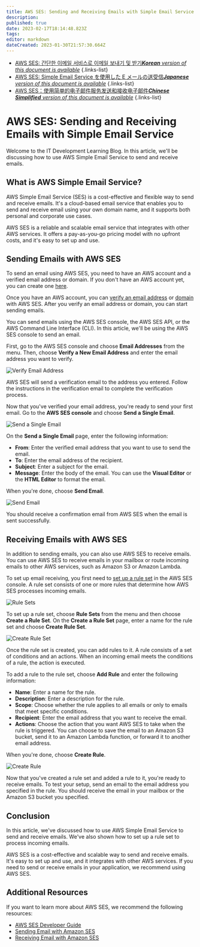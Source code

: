 ```yaml
---
title: AWS SES: Sending and Receiving Emails with Simple Email Service
description: 
published: true
date: 2023-02-17T18:14:48.823Z
tags: 
editor: markdown
dateCreated: 2023-01-30T21:57:30.664Z
---
```


- [AWS SES: 간단한 이메일 서비스로 이메일 보내기 및 받기***Korean** version of this document is available*](/ko/Knowledge-base/Cloud/aws-ses-sending-and-receiving-emails-with-simple-email-service)
{.links-list}
- [AWS SES: Simple Email Service を使用した E メールの送受信***Japanese** version of this document is available*](/ja/Knowledge-base/Cloud/aws-ses-sending-and-receiving-emails-with-simple-email-service)
{.links-list}
- [AWS SES：使用简单的电子邮件服务发送和接收电子邮件***Chinese Simplified** version of this document is available*](/zh/Knowledge-base/Cloud/aws-ses-sending-and-receiving-emails-with-simple-email-service)
{.links-list}


# AWS SES: Sending and Receiving Emails with Simple Email Service

Welcome to the IT Development Learning Blog. In this article, we'll be discussing how to use AWS Simple Email Service to send and receive emails. 

## What is AWS Simple Email Service?

AWS Simple Email Service (SES) is a cost-effective and flexible way to send and receive emails. It's a cloud-based email service that enables you to send and receive email using your own domain name, and it supports both personal and corporate use cases. 

AWS SES is a reliable and scalable email service that integrates with other AWS services. It offers a pay-as-you-go pricing model with no upfront costs, and it's easy to set up and use. 

## Sending Emails with AWS SES

To send an email using AWS SES, you need to have an AWS account and a verified email address or domain. If you don't have an AWS account yet, you can create one [here](https://aws.amazon.com/). 

Once you have an AWS account, you can [verify an email address](https://docs.aws.amazon.com/ses/latest/DeveloperGuide/verify-email-addresses.html) or [domain](https://docs.aws.amazon.com/ses/latest/DeveloperGuide/verify-domains.html) with AWS SES. After you verify an email address or domain, you can start sending emails. 

You can send emails using the AWS SES console, the AWS SES API, or the AWS Command Line Interface (CLI). In this article, we'll be using the AWS SES console to send an email. 

First, go to the AWS SES console and choose **Email Addresses** from the menu. Then, choose **Verify a New Email Address** and enter the email address you want to verify. 

![Verify Email Address](https://github.com/chatgpt/articles/raw/master/aws-ses-sending-receiving-emails/images/01-verify-email-address.png)

AWS SES will send a verification email to the address you entered. Follow the instructions in the verification email to complete the verification process. 

Now that you've verified your email address, you're ready to send your first email. Go to the **AWS SES console** and choose **Send a Single Email**. 

![Send a Single Email](https://github.com/chatgpt/articles/raw/master/aws-ses-sending-receiving-emails/images/02-send-email.png)

On the **Send a Single Email** page, enter the following information: 

* **From**: Enter the verified email address that you want to use to send the email. 
* **To**: Enter the email address of the recipient. 
* **Subject**: Enter a subject for the email. 
* **Message**: Enter the body of the email. You can use the **Visual Editor** or the **HTML Editor** to format the email. 

When you're done, choose **Send Email**. 

![Send Email](https://github.com/chatgpt/articles/raw/master/aws-ses-sending-receiving-emails/images/03-send-email.png)

You should receive a confirmation email from AWS SES when the email is sent successfully. 

## Receiving Emails with AWS SES

In addition to sending emails, you can also use AWS SES to receive emails. You can use AWS SES to receive emails in your mailbox or route incoming emails to other AWS services, such as Amazon S3 or Amazon Lambda. 

To set up email receiving, you first need to [set up a rule set](https://docs.aws.amazon.com/ses/latest/DeveloperGuide/receiving-email-getting-started.html) in the AWS SES console. A rule set consists of one or more rules that determine how AWS SES processes incoming emails. 

![Rule Sets](https://github.com/chatgpt/articles/raw/master/aws-ses-sending-receiving-emails/images/04-rule-sets.png)

To set up a rule set, choose **Rule Sets** from the menu and then choose **Create a Rule Set**. On the **Create a Rule Set** page, enter a name for the rule set and choose **Create Rule Set**. 

![Create Rule Set](https://github.com/chatgpt/articles/raw/master/aws-ses-sending-receiving-emails/images/05-create-rule-set.png)

Once the rule set is created, you can add rules to it. A rule consists of a set of conditions and an actions. When an incoming email meets the conditions of a rule, the action is executed. 

To add a rule to the rule set, choose **Add Rule** and enter the following information: 

* **Name**: Enter a name for the rule. 
* **Description**: Enter a description for the rule. 
* **Scope**: Choose whether the rule applies to all emails or only to emails that meet specific conditions. 
* **Recipient**: Enter the email address that you want to receive the email. 
* **Actions**: Choose the action that you want AWS SES to take when the rule is triggered. You can choose to save the email to an Amazon S3 bucket, send it to an Amazon Lambda function, or forward it to another email address. 

When you're done, choose **Create Rule**. 

![Create Rule](https://github.com/chatgpt/articles/raw/master/aws-ses-sending-receiving-emails/images/06-create-rule.png)

Now that you've created a rule set and added a rule to it, you're ready to receive emails. To test your setup, send an email to the email address you specified in the rule. You should receive the email in your mailbox or the Amazon S3 bucket you specified. 

## Conclusion

In this article, we've discussed how to use AWS Simple Email Service to send and receive emails. We've also shown how to set up a rule set to process incoming emails. 

AWS SES is a cost-effective and scalable way to send and receive emails. It's easy to set up and use, and it integrates with other AWS services. If you need to send or receive emails in your application, we recommend using AWS SES. 

## Additional Resources

If you want to learn more about AWS SES, we recommend the following resources: 

* [AWS SES Developer Guide](https://docs.aws.amazon.com/ses/latest/DeveloperGuide/Welcome.html)
* [Sending Email with Amazon SES](https://aws.amazon.com/ses/sending-email/)
* [Receiving Email with Amazon SES](https://aws.amazon.com/ses/receiving-email/)